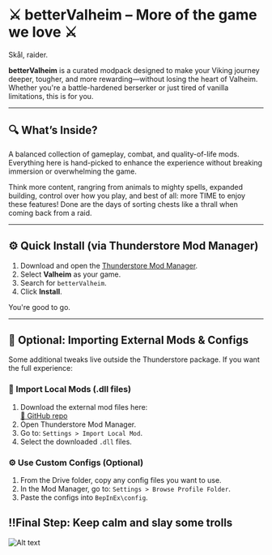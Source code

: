 # ⚔️ betterValheim – More of the game we love ⚔️

Skål, raider.

**betterValheim** is a curated modpack designed to make your Viking journey deeper, tougher, and more rewarding—without losing the heart of Valheim. Whether you're a battle-hardened berserker or just tired of vanilla limitations, this is for you.

---

## 🔍 What’s Inside?

A balanced collection of gameplay, combat, and quality-of-life mods.  
Everything here is hand-picked to enhance the experience without breaking immersion or overwhelming the game.

Think more content, rangring from animals to mighty spells, expanded building, control over how you play, and best of all: more TIME to enjoy these features! Done are the days of sorting chests like a thrall when coming back from a raid.

---

## ⚙️ Quick Install (via Thunderstore Mod Manager)

1. Download and open the [Thunderstore Mod Manager](https://www.overwolf.com/app/Thunderstore-Thunderstore_Mod_Manager).
2. Select **Valheim** as your game.
3. Search for `betterValheim`.
4. Click **Install**.

You're good to go.

---

## 📁 Optional: Importing External Mods & Configs

Some additional tweaks live outside the Thunderstore package. If you want the full experience:

### 🧩 Import Local Mods (.dll files)

1. Download the external mod files here:  
   [📂 GitHub repo](https://github.com/unicorncodez/betterValheim)
2. Open Thunderstore Mod Manager.
3. Go to: `Settings > Import Local Mod`.
4. Select the downloaded `.dll` files.

### ⚙️ Use Custom Configs (Optional)

1. From the Drive folder, copy any config files you want to use.
2. In the Mod Manager, go to: `Settings > Browse Profile Folder`.
3. Paste the configs into `BepInEx\config`.

## ‼️Final Step: Keep calm and slay some trolls

![Alt text](https://i.ytimg.com/vi/2ttNilqT8UY/maxresdefault.jpg 'funnyTroll')

